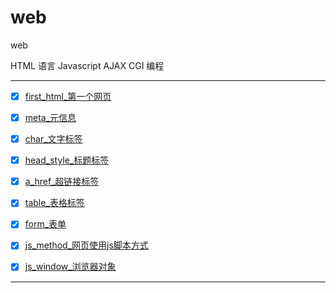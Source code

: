 # web
web

HTML 语言 Javascript AJAX CGI 编程

---------------

-   [x] [first_html_第一个网页](first_html)
-   [x] [meta_元信息](meta)
-   [x] [char_文字标签](char)
-   [x] [head_style_标题标签](head_style)
-   [x] [a_href_超链接标签](a_href)
-   [x] [table_表格标签](table)
-   [x] [form_表单](form)
-   [x] [js_method_网页使用js脚本方式](js_method)
-   [x] [js_window_浏览器对象](js_window)



------------